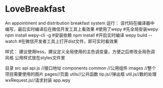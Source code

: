 # LoveBreakfast
An appointment and distribution breakfast system
运行：
该代码在编译器中编写，最后实时编译后在微信开发工具上看效果
#使用了wepy
#先全局安装wepy    npm install wepy-cli -g
#安装依赖    npm install
#开启实时编译  wepy build --watch
#在微信开发者工具上打开dist文件，即可实时看效果

样式：
 建议使用less，建议定义全局使用的主色调变量，方便之后修改全局色调风格
 公用样式放在styles文件里
 
 目录
    src
      api
         api.js //接口地址
      components
         common  //公用组件
      images 
         //整个项目需要使用的图片
      pages//页面
      utils//公共函数
        tip.js//弹出框
        util.js//数的处理
        wxRequest.js//请求封装
      app.wpy
        
